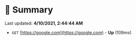 # 📖 Summary
Last updated: **4/10/2021, 2:44:44 AM**

- `GET` [https://google.com](https://google.com) - **Up** (109ms)
